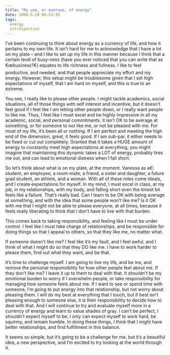 ```yaml
---
title: "My use, or overuse, of energy"
date: 2008-5-28 06:53:35
tags:
  energy
  introspection
---
```



I’ve been continuing to think about energy as a currency of life, and how it pertains to my own life. It isn’t hard for me to acknowledge that I have a lot on my plate – and I like to set up my life in this manner because I think that a certain level of busy-ness (have you ever noticed that you can write that as €œbusiness?€) equates to life richness and fullness. I like to feel productive, and needed, and that people appreciate my effort and my energy. However, this setup might be troublesome given that I set high expectations of myself, that I am hard on myself, and this is true to an extreme.

You see, I really like to please other people. I might tackle academics, social situations, all of those things with self interest and incentive, but it doesn’t feel good if I feel like I am letting other people down, or I really want people to like me. Thus, I feel like I must excel and be highly impressive in all my academic, social, and personal commitments. it isn’t OK to be average at something, or for someone to not like me, or not be pleased with me. For most of my life, it’s been all or nothing. If I am perfect and meeting the high end of the dimension, great, it feels good. If I am sub-par, it either needs to be fixed or cut out completely. Granted that it takes a HUGE amount of energy to constantly meet high expectations at everything, you might imagine that maintaining this dynamic takes a LOT of energy, probably tires me out, and can lead to emotional distress when I fall short.

So let’s think about what is on my plate, at the moment. Vanessa as a€¦ student, an employee, a room-mate, a friend, a sister and daughter, a future grad student, an athlete, and a woman. With all of these roles come ideals, and I create expectations for myself. In my mind, I must excel in class, at my job, in my relationships, with my body, and falling short even the tiniest bit feels like a failure. That’s really bad. Can I learn to be OK with being average at something, and with the idea that some people won’t like me? Is it OK with me that I might not be able to please everyone, at all times, because it feels really liberating to think that I don’t have to live with that burden.

This comes back to taking responsibility, and feeling like I must be under control. I feel like I must take charge of relationships, and be responsible for doing things so that I appeal to others, so that they like me, no matter what.

If someone doesn’t like me? I feel like it’s my fault, and I feel awful, and I think of what I might do so that they DO like me. I have to work harder to please them, find out what they want, and be that.

It’s time to challenge myself. I am going to live my life, and be me, and remove the personal responsibility for how other people feel about me. If they don’t like me? I leave it up to them to deal with that. It shouldn’t be my emotional burden to worry if I overwhelm people, or take responsibility for managing how someone feels about me. If I want to see or spend time with someone, I’m going to put energy into that relationship, but not worry about pleasing them. I will do my best at everything that I touch, but if best isn’t pleasing enough to someone else, it is their responsibility to decide how to deal with that. And I will continue to try and evaluate myself more in a currency of energy and learn to value shades of gray. I can’t be perfect, I shouldn’t expect myself to be, I only can expect myself to work hard, be squirmy, and remain humble. In doing these things, I think that I might have better relationships, and find fulfillment in this balance.

It seems so simple, but it’s going to be a challenge for me, but it’s a beautiful idea, a new perspective, and I’m excited to try looking at the world through it.


